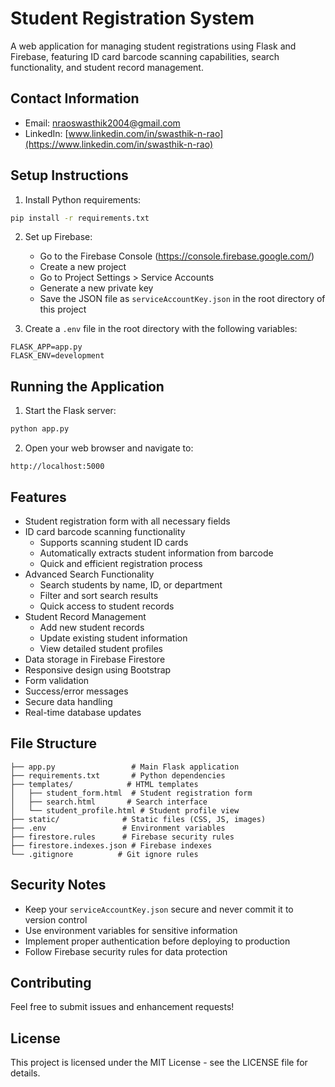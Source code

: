 # Student Registration System

A web application for managing student registrations using Flask and Firebase, featuring ID card barcode scanning capabilities, search functionality, and student record management.

## Contact Information
- Email: nraoswasthik2004@gmail.com
- LinkedIn: [www.linkedin.com/in/swasthik-n-rao](https://www.linkedin.com/in/swasthik-n-rao)

## Setup Instructions

1. Install Python requirements:
```bash
pip install -r requirements.txt
```

2. Set up Firebase:
   - Go to the Firebase Console (https://console.firebase.google.com/)
   - Create a new project
   - Go to Project Settings > Service Accounts
   - Generate a new private key
   - Save the JSON file as `serviceAccountKey.json` in the root directory of this project

3. Create a `.env` file in the root directory with the following variables:
```
FLASK_APP=app.py
FLASK_ENV=development
```

## Running the Application

1. Start the Flask server:
```bash
python app.py
```

2. Open your web browser and navigate to:
```
http://localhost:5000
```

## Features

- Student registration form with all necessary fields
- ID card barcode scanning functionality
  - Supports scanning student ID cards
  - Automatically extracts student information from barcode
  - Quick and efficient registration process
- Advanced Search Functionality
  - Search students by name, ID, or department
  - Filter and sort search results
  - Quick access to student records
- Student Record Management
  - Add new student records
  - Update existing student information
  - View detailed student profiles
- Data storage in Firebase Firestore
- Responsive design using Bootstrap
- Form validation
- Success/error messages
- Secure data handling
- Real-time database updates

## File Structure

```
├── app.py                 # Main Flask application
├── requirements.txt       # Python dependencies
├── templates/            # HTML templates
│   ├── student_form.html  # Student registration form
│   ├── search.html       # Search interface
│   └── student_profile.html # Student profile view
├── static/              # Static files (CSS, JS, images)
├── .env                 # Environment variables
├── firestore.rules      # Firebase security rules
├── firestore.indexes.json # Firebase indexes
└── .gitignore          # Git ignore rules
```

## Security Notes

- Keep your `serviceAccountKey.json` secure and never commit it to version control
- Use environment variables for sensitive information
- Implement proper authentication before deploying to production
- Follow Firebase security rules for data protection

## Contributing

Feel free to submit issues and enhancement requests!

## License

This project is licensed under the MIT License - see the LICENSE file for details. 